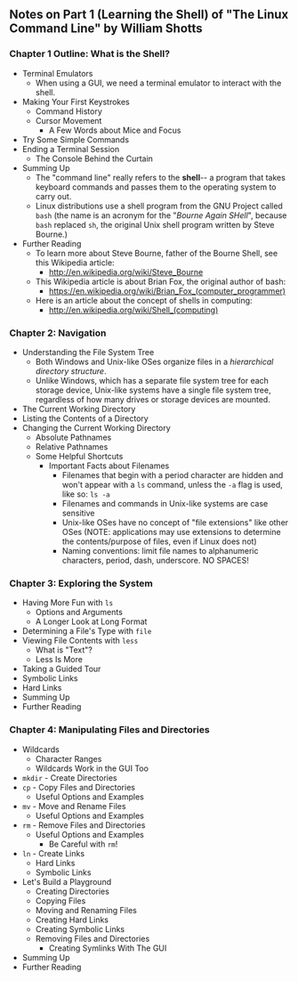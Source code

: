 ## Notes on Part 1 (Learning the Shell) of "The Linux Command Line" by William Shotts

### Chapter 1 Outline: What is the Shell?

* Terminal Emulators
  * When using a GUI, we need a terminal emulator to interact with the shell.
* Making Your First Keystrokes
  * Command History
  * Cursor Movement
    * A Few Words about Mice and Focus
* Try Some Simple Commands
* Ending a Terminal Session
  * The Console Behind the Curtain
* Summing Up
  * The "command line" really refers to the **shell**-- a program that takes keyboard commands and passes them to the operating system to carry out.
  * Linux distributions use a shell program from the GNU Project called `bash` (the name is an acronym for the "*Bourne Again SHell*", because `bash` replaced `sh`, the original Unix shell program written by Steve Bourne.)
* Further Reading
  * To learn more about Steve Bourne, father of the Bourne Shell, see this Wikipedia article:
    * http://en.wikipedia.org/wiki/Steve_Bourne
  * This Wikipedia article is about Brian Fox, the original author of bash:
    * https://en.wikipedia.org/wiki/Brian_Fox_(computer_programmer)
  * Here is an article about the concept of shells in computing:
    * http://en.wikipedia.org/wiki/Shell_(computing)



### Chapter 2: Navigation

* Understanding the File System Tree
  * Both Windows and Unix-like OSes organize files in a *hierarchical directory structure*.
  * Unlike Windows, which has a separate file system tree for each storage device, Unix-like systems have a single file system tree, regardless of how many drives or storage devices are mounted.
* The Current Working Directory
* Listing the Contents of a Directory
* Changing the Current Working Directory
  * Absolute Pathnames
  * Relative Pathnames
  * Some Helpful Shortcuts
    * Important Facts about Filenames
      * Filenames that begin with a period character are hidden and won't appear with a `ls` command, unless the `-a` flag is used, like so: `ls -a`
      * Filenames and commands in Unix-like systems are case sensitive
      * Unix-like OSes have no concept of "file extensions" like other OSes (NOTE: applications may use extensions to determine the contents/purpose of files, even if Linux does not)
      * Naming conventions: limit file names to alphanumeric characters, period, dash, underscore. NO SPACES!

### Chapter 3: Exploring the System

* Having More Fun with `ls`
  * Options and Arguments
  * A Longer Look at Long Format
* Determining a File's Type with `file`
* Viewing File Contents with `less`
  * What is "Text"?
  * Less Is More
* Taking a Guided Tour
* Symbolic Links
* Hard Links
* Summing Up
* Further Reading

### Chapter 4: Manipulating Files and Directories

* Wildcards
  * Character Ranges
  * Wildcards Work in the GUI Too
* `mkdir` - Create Directories
* `cp` - Copy Files and Directories
  * Useful Options and Examples
* `mv` - Move and Rename Files
  * Useful Options and Examples
* `rm` - Remove Files and Directories
  * Useful Options and Examples
    * Be Careful with `rm`!
* `ln` - Create Links
  * Hard Links
  * Symbolic Links
* Let's Build a Playground
  * Creating Directories
  * Copying Files
  * Moving and Renaming Files
  * Creating Hard Links
  * Creating Symbolic Links
  * Removing Files and Directories
    * Creating Symlinks With The GUI
* Summing Up
* Further Reading
